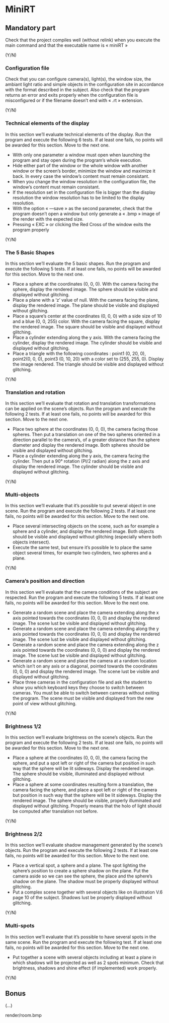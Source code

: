 # MiniRT

## Mandatory part

Check that the project compiles well (without relink) when you execute the main command and that the executable name is « miniRT »

(Y/N)


### Configuration file

Check that you can configure camera(s), light(s), the window size, the ambiant light ratio and simple objects in the configuration site in accordance with the format described in the subject. Also check that the program returns an error and exits properly when the configuration file is misconfigured or if the filename doesn’t end with « .rt » extension.

(Y/N)


### Technical elements of the display

In this section we’ll evaluate technical elements of the display. Run the program and execute the following 6 tests. If at least one fails, no points will be awarded for this section. Move to the next one.

- With only one parameter a window must open when launching the program and stay open during the program’s whole execution.
- Hide either part of the window or the whole window with another window or the screen’s border, minimize the window and maximize it back. In every case the window’s content must remain consistant.
- When you change the window resolution in the configuration file, the window’s content must remain consistant.
- If the resolution set in the configuration file is bigger than the display resolution the window resolution has to be limited to the display resolution.
- With the option « —save » as the second parameter, check that the program doesn’t open a window but only generate a « .bmp » image of the render with the expected size.
- Pressing « EXC » or clicking the Red Cross of the window exits the program properly

(Y/N)


### The 5 Basic Shapes

In this section we’ll evaluate the 5 basic shapes. Run the program and execute the following 5 tests. If at least one fails, no points will be awarded for this section. Move to the next one.

- Place a sphere at the coordinates (0, 0, 0). With the camera facing the sphere, display the rendered image. The sphere should be visible and displayed without glitching.
- Place a plane with a ‘z’ value of null. With the camera facing the plane, display the rendered image. The plane should be visible and displayed without glitching.
- Place a square’s center at the coordinates (0, 0, 0) with a side size of 10 and a blue (0, 0, 255) color. With the camera facing the square, display the rendered image. The square should be visible and displayed without glitching.
- Place a cylinder extending along the y axis. With the camera facing the cylinder, display the rendered image. The cylinder should be visible and displayed without glitching.
- Place a triangle with the following coordinates : point1 (0, 20, 0), point2(0, 0, 0), point3 (0, 10, 20) with a color set to (255, 255, 0). Display the image rendered. The triangle should be visible and displayed without glitching.

(Y/N)


### Translation and rotation

In this section we’ll evaluate that rotation and translation transformations can be applied on the scene’s objects. Run the program and execute the following 2 tests. If at least one fails, no points will be awarded for this section. Move to the next one.

- Place two sphere at the coordinates (0, 0, 0), the camera facing those spheres. Then put a translation on one of the two spheres oriented in a direction parallel to the camera’s, of a greater distance than the sphere diameter and display the rendered image. Both spheres should be visible and displayed without glitching.
- Place a cylinder extending along the y axis, the camera facing the cylinder. Then put a 90° rotation (PI/2 radian) along the z axis and display the rendered image. The cylinder should be visible and displayed without glitching.

(Y/N)


### Multi-objects

In this section we’ll evaluate that it’s possible to put several object in one scene. Run the program and execute the following 2 tests. If at least one fails, no points will be awarded for this section. Move to the next one.

- Place several intersecting objects on the scene, such as for example a sphere and a cylinder, and display the rendered image. Both objects should be visible and displayed without glitching (especially where both objects intersect).
- Execute the same test, but ensure it’s possible le to place the same object several times, for example two cylinders, two spheres and a plane.

(Y/N)


### Camera’s position and direction

In this section we’ll evaluate that the camera conditions of the subject are respected. Run the program and execute the following 5 tests. If at least one fails, no points will be awarded for this section. Move to the next one.

- Generate a random scene and place the camera extending along the x axis pointed towards the coordinates (0, 0, 0) and display the rendered image. The scene lust be visible and displayed without glitching.
- Generate a random scene and place the camera extending along the y axis pointed towards the coordinates (0, 0, 0) and display the rendered image. The scene lust be visible and displayed without glitching.
- Generate a random scene and place the camera extending along the z axis pointed towards the coordinates (0, 0, 0) and display the rendered image. The scene lust be visible and displayed without glitching.
- Generate a random scene and place the camera at a random location which isn’t on any axis or a diagonal, pointed towards the coordinates (0, 0, 0) and display the rendered image. The scene lust be visible and displayed without glitching.
- Place three cameras in the configuration file and ask the student to show you which keyboard keys they choose to switch between cameras. You must be able to switch between cameras without exiting the program. The scene must be visible and displayed from the new point of view without glitching.

(Y/N)


### Brightness 1/2

In this section we’ll evaluate brightness on the scene’s objects. Run the program and execute the following 2 tests. If at least one fails, no points will be awarded for this section. Move to the next one.

- Place a sphere at the coordinates (0, 0, 0), the camera facing the sphere, and put a spot left or right of the camera but position in such way that the sphere will be lit sideways. Display the rendered image. The sphere should be visible, illuminated and displayed without glitching.
- Place a sphere at some coordinates resulting form a translation, the camera facing the sphere, and place a spot left or right of the camera but position in such way that the sphere will be lit sideways. Display the rendered image. The sphere should be visible, properly illuminated and displayed without glitching. Properly means that the holo of light should be computed after translation not before.

(Y/N)


### Brightness 2/2

In this section we’ll evaluate shadow management generated by the scene’s objects. Run the program and execute the following 2 tests. If at least one fails, no points will be awarded for this section. Move to the next one.

- Place a vertical spot, a sphere and a plane. The spot lighting the sphere’s position to create a sphere shadow on the plane. Put the camera aside so we can see the sphere, the place and the sphere’s shadow on the plane. The shadow must be properly displayed without glitching.
- Put a complex scene together with several objects like on illustration V.6 page 10 of the subject. Shadows lust be properly displayed without glitching.

(Y/N)


### Multi-spots

In this section we’ll evaluate that it’s possible to have several spots in the same scene. Run the program and execute the following test. If at least one fails, no points will be awarded for this section. Move to the next one.

- Put together a scene with several objects including at least a plane in which shadows will be projected as well as 2 spots minimum. Check that brightness, shadows  and shine effect (if implemented) work properly.

(Y/N)


## Bonus

(…)

render/room.bmp
